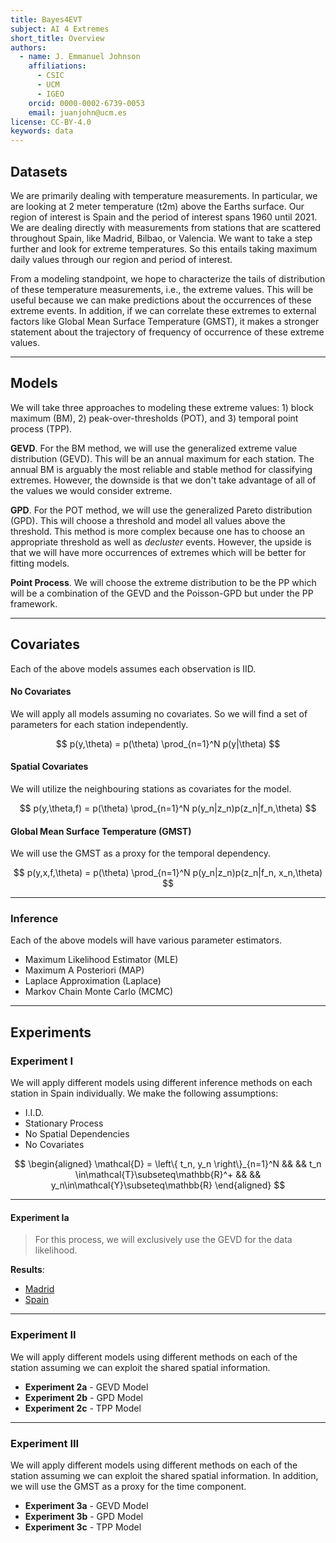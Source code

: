 ```yaml
---
title: Bayes4EVT
subject: AI 4 Extremes
short_title: Overview
authors:
  - name: J. Emmanuel Johnson
    affiliations:
      - CSIC
      - UCM
      - IGEO
    orcid: 0000-0002-6739-0053
    email: juanjohn@ucm.es
license: CC-BY-4.0
keywords: data
---
```



## Datasets

We are primarily dealing with temperature measurements. 
In particular, we are looking at 2 meter temperature (t2m) above the Earths surface.
Our region of interest is Spain and the period of interest spans 1960 until 2021.
We are dealing directly with measurements from stations that are scattered throughout Spain, like  Madrid, Bilbao, or Valencia.
We want to take a step further and look for extreme temperatures.
So this entails taking maximum daily values through our region and period of interest.

From a modeling standpoint, we hope to characterize the tails of distribution of these temperature measurements, i.e., the extreme values.
This will be useful because we can make predictions about the occurrences of these extreme events.
In addition, if we can correlate these extremes to external factors like Global Mean Surface Temperature (GMST), it makes a stronger statement about the trajectory of frequency of occurrence of these extreme values.


***
## Models

We will take three approaches to modeling these extreme values: 1) block maximum (BM), 2) peak-over-thresholds (POT), and 3) temporal point process (TPP).

**GEVD**. For the BM method, we will use the generalized extreme value distribution (GEVD). 
This will be an annual maximum for each station.
The annual BM is arguably the most reliable and stable method for classifying extremes.
However, the downside is that we don't take advantage of all of the values we would consider extreme.

**GPD**.
For the POT method, we will use the generalized Pareto distribution (GPD).
This will choose a threshold and model all values above the threshold.
This method is more complex because one has to choose an appropriate threshold as well as *decluster* events.
However, the upside is that we will have more occurrences of extremes which will be better for fitting models.

**Point Process**. We will choose the extreme distribution to be the PP which will be a combination of the GEVD and the Poisson-GPD but under the PP framework.


***
## Covariates

Each of the above models assumes each observation is IID.

#### **No Covariates**
We will apply all models assuming no covariates.
So we will find a set of parameters for each station independently.

$$
p(y,\theta) = p(\theta) \prod_{n=1}^N p(y|\theta)
$$

#### **Spatial Covariates**
We will utilize the neighbouring stations as covariates for the model.

$$
p(y,\theta,f) = p(\theta) \prod_{n=1}^N p(y_n|z_n)p(z_n|f_n,\theta)
$$

#### **Global Mean Surface Temperature (GMST)**
We will use the GMST as a proxy for the temporal dependency.

$$
p(y,x,f,\theta) = p(\theta) \prod_{n=1}^N p(y_n|z_n)p(z_n|f_n, x_n,\theta)
$$

***
### Inference

Each of the above models will have various parameter estimators.

* Maximum Likelihood Estimator (MLE)
* Maximum A Posteriori (MAP)
* Laplace Approximation (Laplace)
* Markov Chain Monte Carlo (MCMC)

***

## Experiments

### Experiment I

We will apply different models using different inference methods on each station in Spain individually.
We make the following assumptions:
* I.I.D.
* Stationary Process
* No Spatial Dependencies
* No Covariates

$$
\begin{aligned}
\mathcal{D} = \left\{ t_n, y_n \right\}_{n=1}^N
&& &&
t_n \in\mathcal{T}\subseteq\mathbb{R}^+
&& &&
y_n\in\mathcal{Y}\subseteq\mathbb{R}
\end{aligned}
$$


***
#### Experiment Ia

> For this process, we will exclusively use the GEVD for the data likelihood.

**Results**: 
* [Madrid](./exp1_unc_madrid_gevd.md)
* [Spain](./exp1_unc_spain_gevd.md)




***

### Experiment II

We will apply different models using different methods on each of the station assuming we can exploit the shared spatial information.

* **Experiment 2a** - GEVD Model
* **Experiment 2b** - GPD Model
* **Experiment 2c** - TPP Model


***

### Experiment III

We will apply different models using different methods on each of the station assuming we can exploit the shared spatial information.
In addition, we will use the GMST as a proxy for the time component.

* **Experiment 3a** - GEVD Model
* **Experiment 3b** - GPD Model
* **Experiment 3c** - TPP Model
